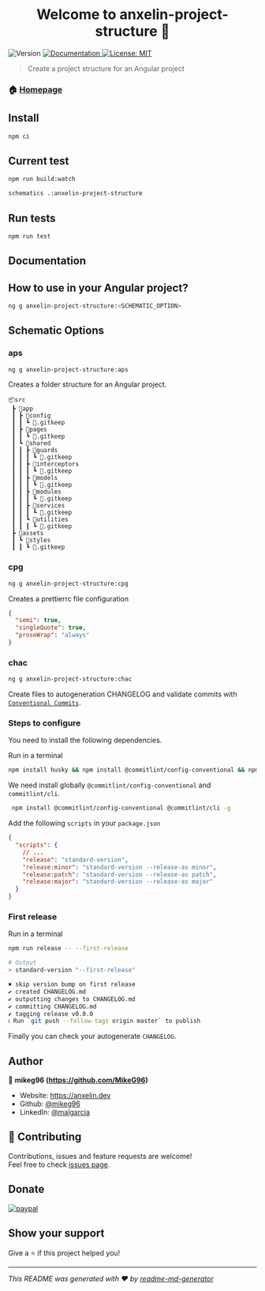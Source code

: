 <h1 align="center">Welcome to anxelin-project-structure 👋</h1>
<p>
  <img alt="Version" src="https://img.shields.io/badge/version-0.1.0-blue.svg?cacheSeconds=2592000" />
  <a href="https://github.com/MikeG96/anxelin-project-structure/#README" target="_blank">
    <img alt="Documentation" src="https://img.shields.io/badge/documentation-yes-brightgreen.svg" />
  </a>
  <a href="#" target="_blank">
    <img alt="License: MIT" src="https://img.shields.io/badge/License-MIT-yellow.svg" />
  </a>
</p>

> Create a project structure for an Angular project

### 🏠 [Homepage](https://github.com/MikeG96/anxelin-project-structure/#README)

## Install

```sh
npm ci
```

## Current test

```sh
npm run build:watch
```

```sh
schematics .:anxelin-project-structure
```

## Run tests

```sh
npm run test
```

## Documentation

## How to use in your Angular project?

```sh
ng g anxelin-project-structure:<SCHEMATIC_OPTION>
```

## Schematic Options

### aps

```sh
ng g anxelin-project-structure:aps
```

Creates a folder structure for an Angular project.

```
📦src
 ┣ 📂app
 ┃ ┣ 📂config
 ┃ ┃ ┗ 📜.gitkeep
 ┃ ┣ 📂pages
 ┃ ┃ ┗ 📜.gitkeep
 ┃ ┗ 📂shared
 ┃ ┃ ┣ 📂guards
 ┃ ┃ ┃ ┗ 📜.gitkeep
 ┃ ┃ ┣ 📂interceptors
 ┃ ┃ ┃ ┗ 📜.gitkeep
 ┃ ┃ ┣ 📂models
 ┃ ┃ ┃ ┗ 📜.gitkeep
 ┃ ┃ ┣ 📂modules
 ┃ ┃ ┃ ┗ 📜.gitkeep
 ┃ ┃ ┣ 📂services
 ┃ ┃ ┃ ┗ 📜.gitkeep
 ┃ ┃ ┗ 📂utilities
 ┃ ┃ ┃ ┗ 📜.gitkeep
 ┣ 📂assets
 ┃ ┗ 📂styles
 ┃ ┃ ┗ 📜.gitkeep
```

### cpg

```sh
ng g anxelin-project-structure:cpg
```

Creates a prettierrc file configuration

```json
{
  "semi": true,
  "singleQuote": true,
  "proseWrap": "always"
}
```

### chac

```sh
ng g anxelin-project-structure:chac
```

Create files to autogeneration CHANGELOG and validate commits with
[`Conventional Commits`](https://www.conventionalcommits.org/en/v1.0.0/).

### Steps to configure

You need to install the following dependencies.

Run in a terminal

```sh
npm install husky && npm install @commitlint/config-conventional && npm i --save-dev standard-version
```

We need install globally `@commitlint/config-conventional` and `commitlint/cli`. 

```sh
 npm install @commitlint/config-conventional @commitlint/cli -g
 ```

Add the following `scripts` in your `package.json`

```json
{
  "scripts": {
    // ...
    "release": "standard-version",
    "release:minor": "standard-version --release-as minor",
    "release:patch": "standard-version --release-as patch",
    "release:major": "standard-version --release-as major"
  }
}
```

### First release

Run in a terminal

```sh
npm run release -- --first-release

# Output
> standard-version "--first-release"

✖ skip version bump on first release
✔ created CHANGELOG.md
✔ outputting changes to CHANGELOG.md
✔ committing CHANGELOG.md
✔ tagging release v0.0.0
ℹ Run `git push --follow-tags origin master` to publish
```

Finally you can check your autogenerate `CHANGELOG`.

## Author

👤 **mikeg96 (https://github.com/MikeG96)**

- Website: https://anxelin.dev
- Github: [@mikeg96](https://github.com/mikeg96)
- LinkedIn: [@malgarcia](https://linkedin.com/in/malgarcia)

## 🤝 Contributing

Contributions, issues and feature requests are welcome!<br />Feel free to check
[issues page](https://github.com/MikeG96/anxelin-project-structure/issues).

## Donate

[![paypal](https://www.paypalobjects.com/en_US/i/btn/btn_donateCC_LG.gif)](https://www.paypal.com/donate?hosted_button_id=866QFDYAF5F5W&source=url)

## Show your support

Give a ⭐️ if this project helped you!

---

_This README was generated with ❤️ by
[readme-md-generator](https://github.com/kefranabg/readme-md-generator)_
